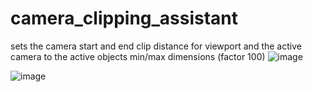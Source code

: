 # camera_clipping_assistant

sets the camera start and end clip distance for viewport and the active camera to the active objects min/max dimensions (factor 100)
![image](https://user-images.githubusercontent.com/1472884/90332905-317a4400-dfc1-11ea-80bd-7f4f4a55da44.png)

![image](https://user-images.githubusercontent.com/1472884/122675458-d06f5e00-d1d9-11eb-8cf5-eb5d48675791.png)


